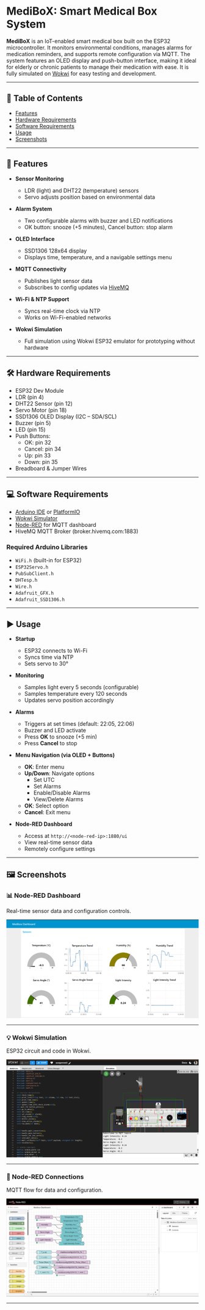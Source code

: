 # MediBoX: Smart Medical Box System

**MediBoX** is an IoT-enabled smart medical box built on the ESP32 microcontroller. It monitors environmental conditions, manages alarms for medication reminders, and supports remote configuration via MQTT. The system features an OLED display and push-button interface, making it ideal for elderly or chronic patients to manage their medication with ease. It is fully simulated on [Wokwi](https://wokwi.com/projects/431206882518972417) for easy testing and development.

---

## 🧭 Table of Contents

- [Features](#features)
- [Hardware Requirements](#hardware-requirements)
- [Software Requirements](#software-requirements)
- [Usage](#usage)
- [Screenshots](#screenshots)

---

## 🚀 Features

- **Sensor Monitoring**  
  - LDR (light) and DHT22 (temperature) sensors  
  - Servo adjusts position based on environmental data

- **Alarm System**  
  - Two configurable alarms with buzzer and LED notifications  
  - OK button: snooze (+5 minutes), Cancel button: stop alarm

- **OLED Interface**  
  - SSD1306 128x64 display  
  - Displays time, temperature, and a navigable settings menu

- **MQTT Connectivity**  
  - Publishes light sensor data  
  - Subscribes to config updates via [HiveMQ](https://www.hivemq.com/)

- **Wi-Fi & NTP Support**  
  - Syncs real-time clock via NTP  
  - Works on Wi-Fi-enabled networks

- **Wokwi Simulation**  
  - Full simulation using Wokwi ESP32 emulator for prototyping without hardware

---

## 🛠️ Hardware Requirements

- ESP32 Dev Module  
- LDR (pin 4)  
- DHT22 Sensor (pin 12)  
- Servo Motor (pin 18)  
- SSD1306 OLED Display (I2C – SDA/SCL)  
- Buzzer (pin 5)  
- LED (pin 15)  
- Push Buttons:  
  - OK: pin 32  
  - Cancel: pin 34  
  - Up: pin 33  
  - Down: pin 35  
- Breadboard & Jumper Wires

---

## 💻 Software Requirements

- [Arduino IDE](https://www.arduino.cc/en/software) or [PlatformIO](https://platformio.org/)
- [Wokwi Simulator](https://wokwi.com/projects/431206882518972417)
- [Node-RED](https://nodered.org/) for MQTT dashboard
- HiveMQ MQTT Broker (broker.hivemq.com:1883)

### Required Arduino Libraries

- `WiFi.h` (built-in for ESP32)  
- `ESP32Servo.h`  
- `PubSubClient.h`  
- `DHTesp.h`  
- `Wire.h`  
- `Adafruit_GFX.h`  
- `Adafruit_SSD1306.h`

---

## ▶️ Usage

- **Startup**  
  - ESP32 connects to Wi-Fi  
  - Syncs time via NTP  
  - Sets servo to 30°

- **Monitoring**  
  - Samples light every 5 seconds (configurable)  
  - Samples temperature every 120 seconds  
  - Updates servo position accordingly

- **Alarms**  
  - Triggers at set times (default: 22:05, 22:06)  
  - Buzzer and LED activate  
  - Press **OK** to snooze (+5 min)  
  - Press **Cancel** to stop

- **Menu Navigation (via OLED + Buttons)**  
  - **OK**: Enter menu  
  - **Up/Down**: Navigate options  
    - Set UTC  
    - Set Alarms  
    - Enable/Disable Alarms  
    - View/Delete Alarms  
  - **OK**: Select option  
  - **Cancel**: Exit menu

- **Node-RED Dashboard**  
  - Access at `http://<node-red-ip>:1880/ui`  
  - View real-time sensor data  
  - Remotely configure settings

---

## 🖼️ Screenshots

### 📊 Node-RED Dashboard

Real-time sensor data and configuration controls.

![Node-RED Dashboard](assets/dashboard.png)

---

### 💡 Wokwi Simulation

ESP32 circuit and code in Wokwi.

![Wokwi Simulation](assets/wokwi.png)

---

### 🔁 Node-RED Connections

MQTT flow for data and configuration.

![Node Red Flow](assets/mqtt.png)

---


